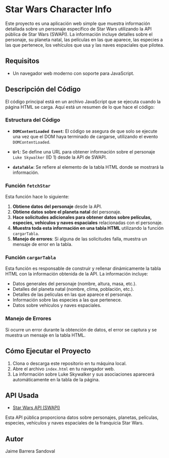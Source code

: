 # Star Wars Character Info

Este proyecto es una aplicación web simple que muestra información detallada sobre un personaje específico de Star Wars utilizando la API pública de Star Wars (SWAPI). La información incluye detalles sobre el personaje, su planeta natal, las películas en las que aparece, las especies a las que pertenece, los vehículos que usa y las naves espaciales que pilotea.

## Requisitos

- Un navegador web moderno con soporte para JavaScript.

## Descripción del Código

El código principal está en un archivo JavaScript que se ejecuta cuando la página HTML se carga. Aquí está un resumen de lo que hace el código:

### Estructura del Código

- **`DOMContentLoaded Event`**: El código se asegura de que solo se ejecute una vez que el DOM haya terminado de cargarse, utilizando el evento `DOMContentLoaded`.

- **`Url`**: Se define una URL para obtener información sobre el personaje `Luke Skywalker` (ID 1) desde la API de SWAPI.

- **`dataTable`**: Se refiere al elemento de la tabla HTML donde se mostrará la información.

### Función `fetchStar`

Esta función hace lo siguiente:

1. **Obtiene datos del personaje** desde la API.
2. **Obtiene datos sobre el planeta natal** del personaje.
3. **Hace solicitudes adicionales para obtener datos sobre películas, especies, vehículos y naves espaciales** relacionadas con el personaje.
4. **Muestra toda esta información en una tabla HTML** utilizando la función `cargarTabla`.
5. **Manejo de errores**: Si alguna de las solicitudes falla, muestra un mensaje de error en la tabla.

### Función `cargarTabla`

Esta función es responsable de construir y rellenar dinámicamente la tabla HTML con la información obtenida de la API. La información incluye:

- Datos generales del personaje (nombre, altura, masa, etc.).
- Detalles del planeta natal (nombre, clima, población, etc.).
- Detalles de las películas en las que aparece el personaje.
- Información sobre las especies a las que pertenece.
- Datos sobre vehículos y naves espaciales.

### Manejo de Errores

Si ocurre un error durante la obtención de datos, el error se captura y se muestra un mensaje en la tabla HTML.

## Cómo Ejecutar el Proyecto

1. Clona o descarga este repositorio en tu máquina local.
2. Abre el archivo `index.html` en tu navegador web.
3. La información sobre Luke Skywalker y sus asociaciones aparecerá automáticamente en la tabla de la página.

## API Usada

- [Star Wars API (SWAPI)](https://swapi.py4e.com/)

Esta API pública proporciona datos sobre personajes, planetas, películas, especies, vehículos y naves espaciales de la franquicia Star Wars.

## Autor

Jaime Barrera Sandoval
